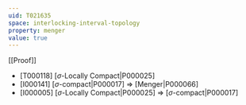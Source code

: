 ```yaml
---
uid: T021635
space: interlocking-interval-topology
property: menger
value: true
---
```

[[Proof]]

* [T000118] [$\sigma$-Locally Compact|P000025]
* [I000141] [$\sigma$-compact|P000017] => [Menger|P000066]
* [I000005] [$\sigma$-Locally Compact|P000025] => [$\sigma$-compact|P000017]

